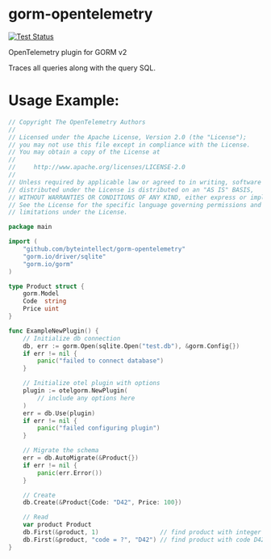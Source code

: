 # gorm-opentelemetry
[![Test Status](https://github.com/kostyay/gorm-opentelemetry/workflows/Test/badge.svg)](github.com/kostyay/gorm-opentelemetry/actions)

OpenTelemetry plugin for GORM v2

Traces all queries along with the query SQL.

Usage Example:
====

```go
// Copyright The OpenTelemetry Authors
//
// Licensed under the Apache License, Version 2.0 (the "License");
// you may not use this file except in compliance with the License.
// You may obtain a copy of the License at
//
//     http://www.apache.org/licenses/LICENSE-2.0
//
// Unless required by applicable law or agreed to in writing, software
// distributed under the License is distributed on an "AS IS" BASIS,
// WITHOUT WARRANTIES OR CONDITIONS OF ANY KIND, either express or implied.
// See the License for the specific language governing permissions and
// limitations under the License.

package main

import (
	"github.com/byteintellect/gorm-opentelemetry"
	"gorm.io/driver/sqlite"
	"gorm.io/gorm"
)

type Product struct {
	gorm.Model
	Code  string
	Price uint
}

func ExampleNewPlugin() {
	// Initialize db connection
	db, err := gorm.Open(sqlite.Open("test.db"), &gorm.Config{})
	if err != nil {
		panic("failed to connect database")
	}

	// Initialize otel plugin with options
	plugin := otelgorm.NewPlugin(
		// include any options here
	)
	err = db.Use(plugin)
	if err != nil {
		panic("failed configuring plugin")
	}

	// Migrate the schema
	err = db.AutoMigrate(&Product{})
	if err != nil {
		panic(err.Error())
	}

	// Create
	db.Create(&Product{Code: "D42", Price: 100})

	// Read
	var product Product
	db.First(&product, 1)                 // find product with integer primary key
	db.First(&product, "code = ?", "D42") // find product with code D42
}


```